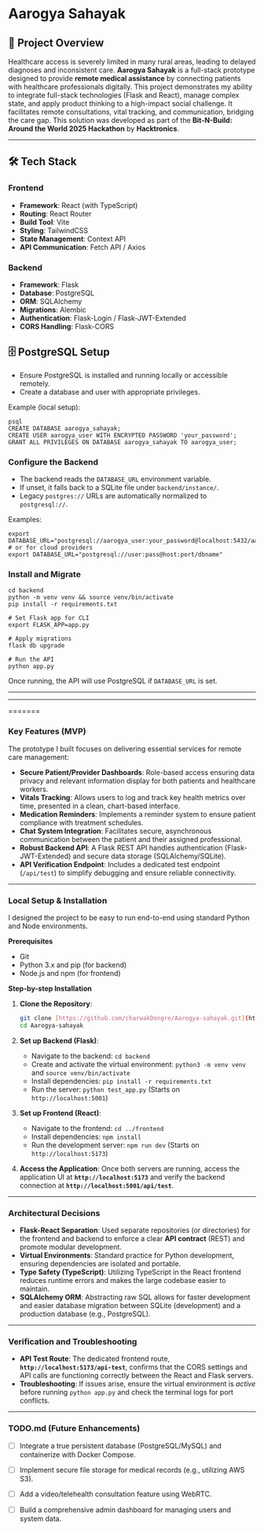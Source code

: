 
# Aarogya Sahayak

## 🚀 Project Overview
Healthcare access is severely limited in many rural areas, leading to delayed diagnoses and inconsistent care. **Aarogya Sahayak** is a full-stack prototype designed to provide **remote medical assistance** by connecting patients with healthcare professionals digitally. This project demonstrates my ability to integrate full-stack technologies (Flask and React), manage complex state, and apply product thinking to a high-impact social challenge. It facilitates remote consultations, vital tracking, and communication, bridging the care gap. This solution was developed as part of the **Bit-N-Build: Around the World 2025 Hackathon** by **Hacktronics**.

---

## 🛠️ Tech Stack
### **Frontend**
- **Framework**: React (with TypeScript)
- **Routing**: React Router
- **Build Tool**: Vite
- **Styling**: TailwindCSS
- **State Management**: Context API
- **API Communication**: Fetch API / Axios

### **Backend**
- **Framework**: Flask
- **Database**: PostgreSQL 
- **ORM**: SQLAlchemy
- **Migrations**: Alembic
- **Authentication**: Flask-Login / Flask-JWT-Extended
- **CORS Handling**: Flask-CORS

## 🗄️ PostgreSQL Setup
- Ensure PostgreSQL is installed and running locally or accessible remotely.
- Create a database and user with appropriate privileges.

Example (local setup):

```
psql
CREATE DATABASE aarogya_sahayak;
CREATE USER aarogya_user WITH ENCRYPTED PASSWORD 'your_password';
GRANT ALL PRIVILEGES ON DATABASE aarogya_sahayak TO aarogya_user;
```

### Configure the Backend
- The backend reads the `DATABASE_URL` environment variable.
- If unset, it falls back to a SQLite file under `backend/instance/`.
- Legacy `postgres://` URLs are automatically normalized to `postgresql://`.

Examples:

```
export DATABASE_URL="postgresql://aarogya_user:your_password@localhost:5432/aarogya_sahayak"
# or for cloud providers
export DATABASE_URL="postgresql://user:pass@host:port/dbname"
```

### Install and Migrate

```
cd backend
python -m venv venv && source venv/bin/activate
pip install -r requirements.txt

# Set Flask app for CLI
export FLASK_APP=app.py

# Apply migrations
flask db upgrade

# Run the API
python app.py
```

Once running, the API will use PostgreSQL if `DATABASE_URL` is set.

---
---

=======
### Key Features (MVP)

The prototype I built focuses on delivering essential services for remote care management:

* **Secure Patient/Provider Dashboards**: Role-based access ensuring data privacy and relevant information display for both patients and healthcare workers.
* **Vitals Tracking**: Allows users to log and track key health metrics over time, presented in a clean, chart-based interface.
* **Medication Reminders**: Implements a reminder system to ensure patient compliance with treatment schedules.
* **Chat System Integration**: Facilitates secure, asynchronous communication between the patient and their assigned professional.
* **Robust Backend API**: A Flask REST API handles authentication (Flask-JWT-Extended) and secure data storage (SQLAlchemy/SQLite).
* **API Verification Endpoint**: Includes a dedicated test endpoint (`/api/test`) to simplify debugging and ensure reliable connectivity.

---

### Local Setup & Installation

I designed the project to be easy to run end-to-end using standard Python and Node environments.

**Prerequisites**
* Git
* Python 3.x and pip (for backend)
* Node.js and npm (for frontend)

**Step-by-step Installation**

1.  **Clone the Repository**:
    ```bash
    git clone [https://github.com/charwakDongre/Aarogya-sahayak.git](https://github.com/charwakDongre/Aarogya-sahayak.git)
    cd Aarogya-sahayak
    ```

2.  **Set up Backend (Flask)**:
    * Navigate to the backend: `cd backend`
    * Create and activate the virtual environment: `python3 -m venv venv` and `source venv/bin/activate`
    * Install dependencies: `pip install -r requirements.txt`
    * Run the server: `python test_app.py` (Starts on `http://localhost:5001`)

3.  **Set up Frontend (React)**:
    * Navigate to the frontend: `cd ../frontend`
    * Install dependencies: `npm install`
    * Run the development server: `npm run dev` (Starts on `http://localhost:5173`)

4.  **Access the Application**:
    Once both servers are running, access the application UI at **`http://localhost:5173`** and verify the backend connection at **`http://localhost:5001/api/test`**.

---

### Architectural Decisions

* **Flask-React Separation**: Used separate repositories (or directories) for the frontend and backend to enforce a clear **API contract** (REST) and promote modular development.
* **Virtual Environments**: Standard practice for Python development, ensuring dependencies are isolated and portable.
* **Type Safety (TypeScript)**: Utilizing TypeScript in the React frontend reduces runtime errors and makes the large codebase easier to maintain.
* **SQLAlchemy ORM**: Abstracting raw SQL allows for faster development and easier database migration between SQLite (development) and a production database (e.g., PostgreSQL).

---

### Verification and Troubleshooting

* **API Test Route**: The dedicated frontend route, **`http://localhost:5173/api-test`**, confirms that the CORS settings and API calls are functioning correctly between the React and Flask servers.
* **Troubleshooting**: If issues arise, ensure the virtual environment is *active* before running `python app.py` and check the terminal logs for port conflicts.

---

### TODO.md (Future Enhancements)

* [ ] Integrate a true persistent database (PostgreSQL/MySQL) and containerize with Docker Compose.
* [ ] Implement secure file storage for medical records (e.g., utilizing AWS S3).
* [ ] Add a video/telehealth consultation feature using WebRTC.
* [ ] Build a comprehensive admin dashboard for managing users and system data.

